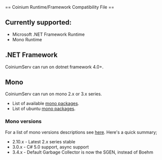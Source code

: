 == Coinium Runtime/Framework Compatibility File ==

## Currently supported:

* Microsoft .NET Framework Runtime
* Mono Runtime

## .NET Framework

CoiniumServ can run on dotnet framework 4.0+.

## Mono

CoiniumServ can run on mono 2.x or 3.x series.

* List of available [mono packages](http://download.mono-project.com/archive/).
* List of ubuntu [mono packages](http://packages.ubuntu.com/search?suite=default&section=all&arch=any&keywords=mono-complete&searchon=names).

### Mono versions
For a list of mono versions descriptions see [here](http://en.wikipedia.org/wiki/Mono_(software)). Here's a quick summary;
* 2.10.x - Latest 2.x series stable
* 3.0.x  - C# 5.0 support, async support
* 3.4.x  - Default Garbage Collector is now the SGEN, instead of Boehm
